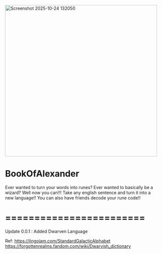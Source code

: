<img width="495" height="492" alt="Screenshot 2025-10-24 132050" src="https://github.com/user-attachments/assets/7761c795-4a3a-44ec-80b1-fc0dbc276f8f" />


# BookOfAlexander
Ever wanted to turn your words into runes? Ever wanted to basically be a wizard? Well now you can!!! Take any english sentence and turn it into a new language!! You can also have friends decode your rune code!!

# ======================== #
Update 0.0.1 : Added Dwarven Language

Ref:
https://lingojam.com/StandardGalacticAlphabet   
https://forgottenrealms.fandom.com/wiki/Dwarvish_dictionary
